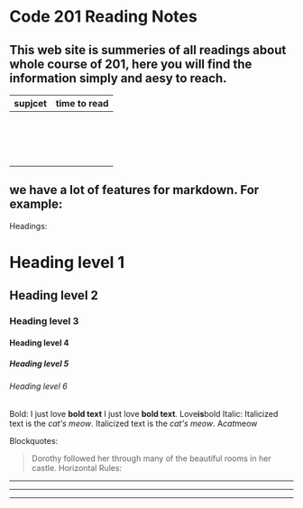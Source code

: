 # Code 201 Reading Notes

## This web site is summeries of all readings about whole course of 201, here you will find the information simply and aesy to reach.


|supjcet    |time to read |
|:----------|-------------|
|           |             |
|           |             |
|           |             |
|           |             |
|           |             |
|           |             |
|           |             |
|           |             |
|           |             |
|           |             |
|           |             |
|           |             |
|           |             |
|           |             |
|           |             |
|           |             |
## we have a lot of features for markdown. For example:
Headings:

# Heading level 1
## Heading level 2
### Heading level 3
#### Heading level 4
##### Heading level 5
###### Heading level 6

Bold:
I just love **bold text**
I just love __bold text__. 
Love**is**bold
Italic:
Italicized text is the *cat's meow*.
Italicized text is the _cat's meow_.
A*cat*meow

Blockquotes:
> Dorothy followed her through many of the beautiful rooms in her castle.
Horizontal Rules:
***

---

_________________


